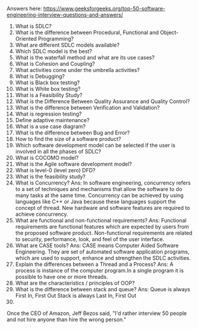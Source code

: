 Answers here: https://www.geeksforgeeks.org/top-50-software-engineering-interview-questions-and-answers/
1. What is SDLC?
2. What is the difference between Procedural, Functional and Object-Oriented Programming?
3. What are different SDLC models available?
4. Which SDLC model is the best?
5. What is the waterfall method and what are its use cases?
6. What is Cohesion and Coupling?
7. What activities come under the umbrella activities?
8. What is Debugging?
9. What is Black box testing?
10. What is White box testing?
11. What is a Feasibility Study?
12. What is the Difference Between Quality Assurance and Quality Control?
13. What is the difference between Verification and Validation?
14. What is regression testing?
15. Define adaptive maintenance?
16. What is a use case diagram?
17. What is the difference between Bug and Error?
18. How to find the size of a software product?
19. Which software development model can be selected if the user is involved in all the phases of SDLC?
20. What is COCOMO model?
21. What is the Agile software development model?
22. What is level-0 (level zero) DFD?
23. What is the feasibility study?
24. What is Concurrency?
Ans: In software engineering, concurrency refers to a set of techniques and mechanisms that allow the software to do many tasks at the same time. Concurrency can be achieved by using languages like C++ or Java because these languages support the concept of thread. New hardware and software features are required to achieve concurrency.
25. What are functional and non-functional requirements?
Ans: Functional requirements are functional features which are expected by users from the proposed software product.
Non-functional requirements are related to security, performance, look, and feel of the user interface.
26.  What are CASE tools?
Ans: CASE means Computer Aided Software Engineering. They are set of automated software application programs, which are used to support, enhance and strengthen the SDLC activities.
27. Explain the differences between a Thread and a Process?
Ans: A process is instance of the computer program.In a single program it is possible to have one or more threads.
28. What are the characteristics / principles of OOP?
29. What is the difference between stack and queue?
Ans:    Queue is always First In, First Out
        Stack is always Last In, First Out
30.   
    


Once the CEO of Amazon, Jeff Bezos said, "I'd rather interview 50 people and not hire anyone than hire the wrong person."
